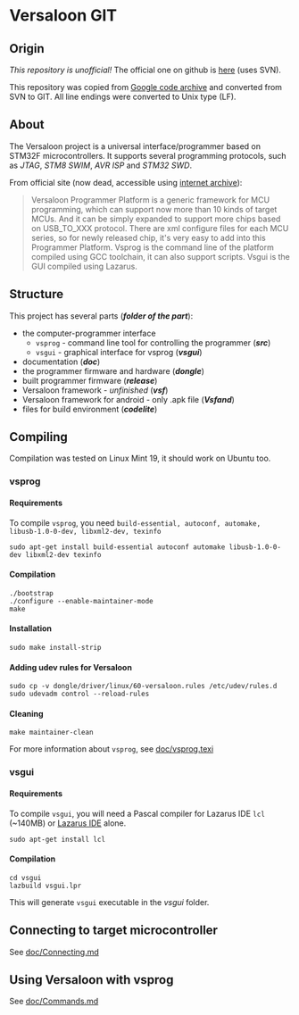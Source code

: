 # Versaloon GIT

## Origin
_This repository is unofficial!_ The official one on github is [here](https://github.com/versaloon/versaloon) (uses SVN).

This repository was copied from 
[Google code archive](https://code.google.com/archive/p/vsprog/source/default/source) and converted from SVN to GIT. All line endings were converted to Unix type (LF).

## About
The Versaloon project is a universal interface/programmer based on STM32F microcontrollers.
It supports several programming protocols, such as *JTAG*, *STM8 SWIM*, *AVR ISP* and *STM32 SWD*.

From official site (now dead, accessible using 
[internet archive](https://web.archive.org/web/20151025183950/http://www.versaloon.com:80/doc/versaloon/doc_versaloon_programmer_platform.html)):

>  Versaloon Programmer Platform is a generic framework for MCU programming, which can support now more than 10 kinds of target MCUs.
> And it can be simply expanded to support more chips based on USB_TO_XXX protocol.
> There are xml configure files for each MCU series, so for newly released chip, it's very easy to add into this Programmer Platform.
> Vsprog is the command line of the platform compiled using GCC toolchain, it can also support scripts. Vsgui is the GUI compiled using Lazarus.

## Structure
This project has several parts (***folder of the part***):

- the computer-programmer interface
	- `vsprog` - command line tool for controlling the programmer (***src***)
	- `vsgui` - graphical interface for vsprog (***vsgui***)
- documentation (***doc***)
- the programmer firmware and hardware (***dongle***)
- built programmer firmware (***release***)
- Versaloon framework - _unfinished_ (***vsf***)
- Versaloon framework for android - only .apk file (***Vsfand***)
- files for build environment (***codelite***)


## Compiling
Compilation was tested on Linux Mint 19, it should work on Ubuntu too.

### vsprog
#### Requirements
To compile `vsprog`, you need `build-essential, autoconf, automake, libusb-1.0-0-dev, libxml2-dev, texinfo`

`sudo apt-get install build-essential autoconf automake libusb-1.0-0-dev libxml2-dev texinfo`

#### Compilation
```
./bootstrap
./configure --enable-maintainer-mode
make
```

#### Installation
`sudo make install-strip`

#### Adding udev rules for Versaloon
```
sudo cp -v dongle/driver/linux/60-versaloon.rules /etc/udev/rules.d
sudo udevadm control --reload-rules
```

#### Cleaning
`make maintainer-clean`

For more information about `vsprog`, see [doc/vsprog.texi](doc/vsprog.texi)

### vsgui
#### Requirements
To compile `vsgui`, you will need a Pascal compiler for Lazarus IDE `lcl` (~140MB) or [Lazarus IDE](http://www.lazarus-ide.org/) alone.

`sudo apt-get install lcl`

#### Compilation
```
cd vsgui
lazbuild vsgui.lpr
```

This will generate `vsgui` executable in the *vsgui* folder.

## Connecting to target microcontroller
See [doc/Connecting.md](doc/Connecting.md)

## Using Versaloon with vsprog
See [doc/Commands.md](doc/Commands.md)
